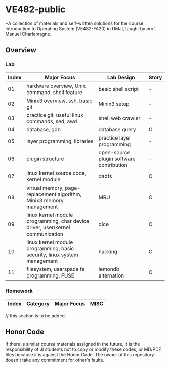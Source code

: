 # VE482-public
*A collection of materials and self-written solutions for the course Introduction to Operating System (VE482-FA20) in UMJI, taught by prof. Manuel Charlemagne.
## Overview
### Lab
| Index | Major Focus | Lab Design | Story |
| ----- | ----------- | ---------- | ----- |
| 01    | hardware overview, Unix command, shell feature | basic shell script | - |
| 02    | Minix3 overview, ssh, basic git | Minix3 setup | - |
| 03    | practice git, useful linux commands, sed, awd | shell web crawler | - |
| 04    | database, gdb | database query | O |
| 05    | layer programming, libraries | practice layer programming | - |
| 06    | plugin structure | open-source plugin software contribution | - |
| 07    | linux kernel source code, kernel module | dadfs | O |
| 08    | virtual memory, page-replacement algorithm, Minix3 memory management | MRU | O |
| 09    | linux kernel module programming, char device driver, user/kernel communication | dice | O |
| 10    | linux kernel module programming, basic security, linux system management | hacking | O |
| 11    | filesystem, userspace fs programming, FUSE | lemondb alternation | O |

### Homework
| Index | Category | Major Focus | MISC |
| ----- | -------- | ----------- | ---- |
// this section is to be added.

## Honor Code
If there is similar course materials assigned in the future, it is the responsibility of JI students not to copy or modify these codes, or MD/PDF files because it is against the Honor Code. The owner of this repository doesn't take any commitment for other's faults.
